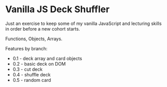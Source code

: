 Vanilla JS Deck Shuffler
========================

Just an exercise to keep some of my vanilla JavaScript and lecturing skills in order before a new cohort starts.

Functions, Objects, Arrays.

Features by branch:
* 0.1 - deck array and card objects
* 0.2 - basic deck on DOM
* 0.3 - cut deck
* 0.4 - shuffle deck
* 0.5 - random card
